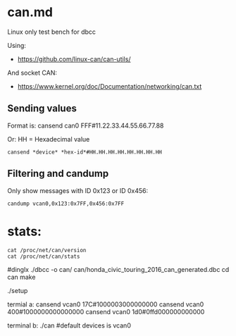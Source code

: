 # can.md

Linux only test bench for dbcc

Using:
* <https://github.com/linux-can/can-utils/>

And socket CAN:
* <https://www.kernel.org/doc/Documentation/networking/can.txt>

## Sending values

Format is:
	cansend can0 FFF#11.22.33.44.55.66.77.88

Or:
	HH = Hexadecimal value

	cansend *device* *hex-id*#HH.HH.HH.HH.HH.HH.HH.HH

## Filtering and candump

Only show messages with ID 0x123 or ID 0x456:

	candump vcan0,0x123:0x7FF,0x456:0x7FF

# stats:

	cat /proc/net/can/version
	cat /proc/net/can/stats


#dinglx
./dbcc -o can/ can/honda_civic_touring_2016_can_generated.dbc
cd can
make

./setup

termial a:
cansend vcan0 17C#1000003000000000
cansend vcan0 400#1000000000000000
cansend vcan0 1d0#0ffd000000000000


terminal b:
./can     #default devices is vcan0



